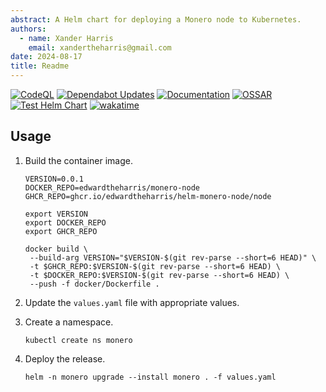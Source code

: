 ```yaml
---
abstract: A Helm chart for deploying a Monero node to Kubernetes.
authors:
  - name: Xander Harris
    email: xandertheharris@gmail.com
date: 2024-08-17
title: Readme
---
```


[![CodeQL](https://github.com/edwardtheharris/helm-monero-node/actions/workflows/codeql.yml/badge.svg)](https://github.com/edwardtheharris/helm-monero-node/actions/workflows/codeql.yml)
[![Dependabot Updates](https://github.com/edwardtheharris/helm-monero-node/actions/workflows/dependabot/dependabot-updates/badge.svg)](https://github.com/edwardtheharris/helm-monero-node/actions/workflows/dependabot/dependabot-updates)
[![Documentation](https://github.com/edwardtheharris/helm-monero-node/actions/workflows/documentation.yml/badge.svg)](https://github.com/edwardtheharris/helm-monero-node/actions/workflows/documentation.yml)
[![OSSAR](https://github.com/edwardtheharris/helm-monero-node/actions/workflows/ossar.yml/badge.svg)](https://github.com/edwardtheharris/helm-monero-node/actions/workflows/ossar.yml)
[![Test Helm Chart](https://github.com/edwardtheharris/helm-monero-node/actions/workflows/helm.yml/badge.svg)](https://github.com/edwardtheharris/helm-monero-node/actions/workflows/helm.yml)
[![wakatime](https://wakatime.com/badge/github/edwardtheharris/helm-monero-node.svg)](https://wakatime.com/badge/github/edwardtheharris/helm-monero-node)

## Usage

1. Build the container image.

   ```shell
   VERSION=0.0.1
   DOCKER_REPO=edwardtheharris/monero-node
   GHCR_REPO=ghcr.io/edwardtheharris/helm-monero-node/node

   export VERSION
   export DOCKER_REPO
   export GHCR_REPO

   docker build \
    --build-arg VERSION="$VERSION-$(git rev-parse --short=6 HEAD)" \
    -t $GHCR_REPO:$VERSION-$(git rev-parse --short=6 HEAD) \
    -t $DOCKER_REPO:$VERSION-$(git rev-parse --short=6 HEAD) \
    --push -f docker/Dockerfile .
   ```

2. Update the `values.yaml` file with appropriate values.
3. Create a namespace.

   ```shell
   kubectl create ns monero
   ```

4. Deploy the release.

   ```shell
   helm -n monero upgrade --install monero . -f values.yaml
   ```
